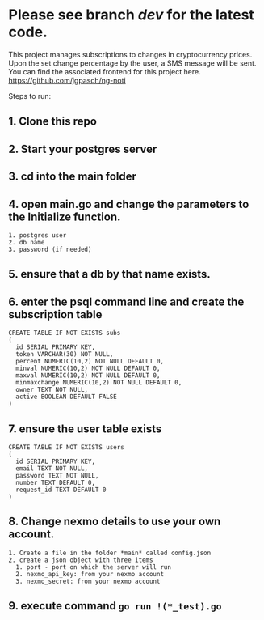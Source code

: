 # Please see branch *dev* for the latest code.

This project manages subscriptions to changes in cryptocurrency prices. Upon the set change percentage by the user,
a SMS message will be sent. You can find the associated frontend for this project here. https://github.com/jgpasch/ng-noti

Steps to run:

## 1. Clone this repo
## 2. Start your postgres server
## 3. cd into the main folder
## 4. open main.go and change the parameters to the Initialize function.
    1. postgres user
    2. db name
    3. password (if needed)
## 5. ensure that a db by that name exists.

## 6. enter the psql command line and create the subscription table
    CREATE TABLE IF NOT EXISTS subs
    (
      id SERIAL PRIMARY KEY,
      token VARCHAR(30) NOT NULL,
      percent NUMERIC(10,2) NOT NULL DEFAULT 0,
      minval NUMERIC(10,2) NOT NULL DEFAULT 0,
      maxval NUMERIC(10,2) NOT NULL DEFAULT 0,
      minmaxchange NUMERIC(10,2) NOT NULL DEFAULT 0,
      owner TEXT NOT NULL,
      active BOOLEAN DEFAULT FALSE
    )

## 7. ensure the user table exists
    CREATE TABLE IF NOT EXISTS users
    (
      id SERIAL PRIMARY KEY,
      email TEXT NOT NULL,
      password TEXT NOT NULL,
      number TEXT DEFAULT 0,
      request_id TEXT DEFAULT 0
    )

## 8. Change nexmo details to use your own account.
    1. Create a file in the folder *main* called config.json
    2. create a json object with three items
      1. port - port on which the server will run
      2. nexmo_api_key: from your nexmo account
      3. nexmo_secret: from your nexmo account

## 9. execute command ```go run !(*_test).go```
